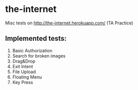 # the-internet
Misc tests on http://the-internet.herokuapp.com/ (TA Practice)

## Implemented tests:

1. Basic Authorization
2. Search for broken images
3. Drag&Drop
4. Exit Intent
5. File Upload
6. Floating Menu
7. Key Press

